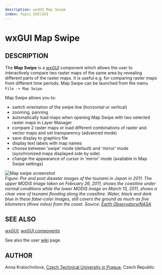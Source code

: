 ```yaml
---
description: wxGUI Map Swipe
index: topic_GUI|GUI
---
```


# wxGUI Map Swipe

## DESCRIPTION

The **Map Swipe** is a *[wxGUI](wxGUI.md)* component which allows the
user to interactively compare two raster maps of the same area by
revealing different parts of the raster maps. It is useful e.g. for
comparing raster maps from different time periods. Map Swipe can be
launched from the menu `File -> Map Swipe`.

Map Swipe allows you to:

- switch orientation of the swipe line (horizontal or vertical)
- zooming, panning
- automatically load maps when opening Map Swipe with two selected
  raster maps in Layer Manager
- compare 2 raster maps or load different combinations of raster and
  vector maps and set transparency (advanced mode)
- save display to graphics file
- display text labels with map names
- choose between 'swipe' mode (default) and 'mirror' mode (synchronized
  maps displayed side by side)
- change the appearance of cursor in 'mirror' mode (available in Map
  Swipe settings)

![Map swipe screenshot](mapswipe_tsunami.jpg)\
*Figure: Pre and post disaster images of the tsunami in Japan in 2011. The upper
MODIS image taken on February 26, 2011, shows the coastline under normal
conditions while the lower MODIS image on March 13, 2011, shows a clear
view of tsunami flooding along the coastline. Water, black and dark blue
in these false-color images, still covers the ground as much as five
kilometers (three miles) from the coast. Source: [Earth
Observatory/NASA](https://earthobservatory.nasa.gov/images/49634/tsunami-flooding-near-sendai-japan)*

## SEE ALSO

*[wxGUI](wxGUI.md), [wxGUI components](wxGUI.components.md)*

See also the user
[wiki](https://grasswiki.osgeo.org/wiki/WxGUI_Map_Swipe) page.

## AUTHOR

Anna Kratochvilova, [Czech Technical University in
Prague](https://www.cvut.cz), Czech Republic
